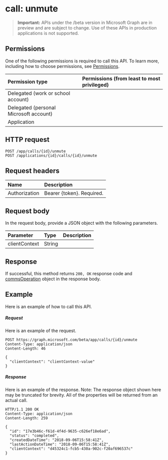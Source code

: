 # call: unmute

> **Important:** APIs under the /beta version in Microsoft Graph are in preview and are subject to change. Use of these APIs in production applications is not supported.
## Permissions
One of the following permissions is required to call this API. To learn more, including how to choose permissions, see [Permissions](../../../concepts/permissions_reference.md).

| Permission type                        | Permissions (from least to most privileged) |
|:---------------------------------------|:--------------------------------------------|
| Delegated (work or school account)     |                                             |
| Delegated (personal Microsoft account) |                                             |
| Application                            |                                             |

## HTTP request
<!-- { "blockType": "ignored" } -->
```http
POST /app/calls/{id}/unmute
POST /applications/{id}/calls/{id}/unmute
```

## Request headers
| Name          | Description               |
|:--------------|:--------------------------|
| Authorization | Bearer {token}. Required. |

## Request body
In the request body, provide a JSON object with the following parameters.

| Parameter      | Type    |Description|
|:---------------|:--------|:----------|
|clientContext|String||

## Response
If successful, this method returns `200, OK` response code and [commsOperation](../resources/commsOperation.md) object in the response body.

## Example
Here is an example of how to call this API.

##### Request
Here is an example of the request.

<!-- {
  "blockType": "request",
  "name": "call_unmute"
}-->
```http
POST https://graph.microsoft.com/beta/app/calls/{id}/unmute
Content-Type: application/json
Content-Length: 46

{
  "clientContext": "clientContext-value"
}
```

##### Response
Here is an example of the response. Note: The response object shown here may be truncated for brevity. All of the properties will be returned from an actual call.

<!-- {
  "blockType": "response",
  "truncated": true,
  "@odata.type": "microsoft.graph.commsOperation"
} -->
```http
HTTP/1.1 200 OK
Content-Type: application/json
Content-Length: 259

{
  "id": "17e3b46c-f61d-4f4d-9635-c626ef18e6ad",
  "status": "completed",
  "createdDateTime": "2018-09-06T15:58:41Z",
  "lastActionDateTime": "2018-09-06T15:58:41Z",
  "clientContext": "d45324c1-fcb5-430a-902c-f20af696537c"
}
```

<!-- uuid: 8fcb5dbc-d5aa-4681-8e31-b001d5168d79
2015-10-25 14:57:30 UTC -->
<!-- {
  "type": "#page.annotation",
  "description": "call: unmute",
  "keywords": "",
  "section": "documentation",
  "tocPath": ""
}-->
